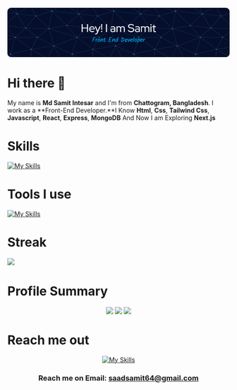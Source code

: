 ![Header](./image/github_banner.png)

# Hi there 👋


My name is **Md Samit Intesar** and I'm from **Chattogram, Bangladesh**. I work as a **Front-End Developer.**I Know **Html**, **Css**, **Tailwind Css**, **Javascript**, **React**, **Express**, **MongoDB** And Now I am Exploring **Next.js**


# Skills

[![My Skills](https://skillicons.dev/icons?i=html,css,tailwind,js,react,express,mongodb)](https://skillicons.dev)


# Tools I use

[![My Skills](https://skillicons.dev/icons?i=vscode,figma,git)](https://skillicons.dev)

# Streak

<img src="https://github-readme-streak-stats.herokuapp.com?user=Saadsamit&theme=material&border_radius=10&date_format=M%20j%5B%2C%20Y%5D&card_width=600" width="800"/>

# Profile Summary


<div align="center">


</div>
<div align="center">
<img src="http://github-profile-summary-cards.vercel.app/api/cards/profile-details?username=Saadsamit&theme=algolia" width="800"/>

<img src="http://github-profile-summary-cards.vercel.app/api/cards/most-commit-language?username=Saadsamit&theme=algolia" width="400"/>

<img src="http://github-profile-summary-cards.vercel.app/api/cards/stats?username=Saadsamit&theme=algolia" width="400"/>

</div>
</div>


# Reach me out

<div align="center">

[![My Skills](https://skillicons.dev/icons?i=linkedin)](https://www.linkedin.com/in/samit-intesar)

### Reach me on Email: saadsamit64@gmail.com
</div>
